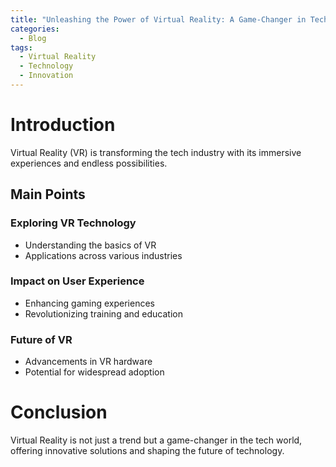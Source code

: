 ```yaml
---
title: "Unleashing the Power of Virtual Reality: A Game-Changer in Tech"
categories:
  - Blog
tags:
  - Virtual Reality
  - Technology
  - Innovation
---
```


# Introduction
Virtual Reality (VR) is transforming the tech industry with its immersive experiences and endless possibilities.

## Main Points
### Exploring VR Technology
- Understanding the basics of VR
- Applications across various industries

### Impact on User Experience
- Enhancing gaming experiences
- Revolutionizing training and education

### Future of VR
- Advancements in VR hardware
- Potential for widespread adoption

# Conclusion
Virtual Reality is not just a trend but a game-changer in the tech world, offering innovative solutions and shaping the future of technology.